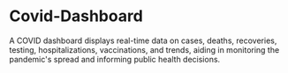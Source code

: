 # Covid-Dashboard
A COVID dashboard displays real-time data on cases, deaths, recoveries, testing, hospitalizations, vaccinations, and trends, aiding in monitoring the pandemic's spread and informing public health decisions.
